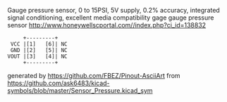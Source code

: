 Gauge pressure sensor, 0 to 15PSI, 5V supply, 0.2% accuracy, integrated signal conditioning, excellent media compatibility
gage gauge pressure sensor
http://www.honeywellscportal.com//index.php?ci_id=138832


	     +---------+
	 VCC |[1]   [6]| NC
	 GND |[2]   [5]| NC
	VOUT |[3]   [4]| NC
	     +---------+


generated by https://github.com/FBEZ/Pinout-AsciiArt from https://github.com/ask6483/kicad-symbols/blob/master/Sensor_Pressure.kicad_sym